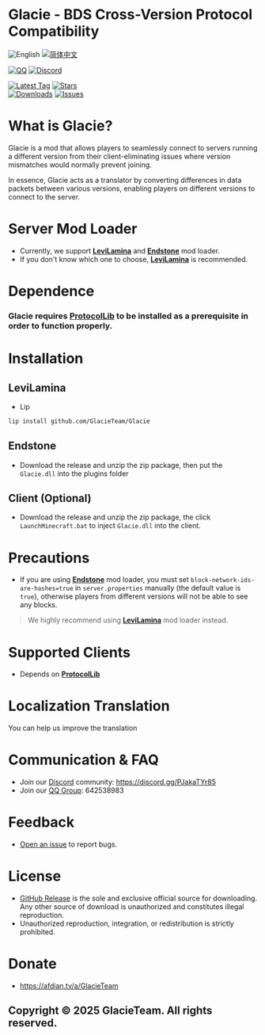 # Glacie - BDS Cross-Version Protocol Compatibility

![English](https://img.shields.io/badge/English-inactive?style=for-the-badge)
[![简体中文](https://img.shields.io/badge/简体中文-informational?style=for-the-badge)](README.zh.md)

[![QQ](https://img.shields.io/badge/642538983-pink?style=for-the-badge&logo=qq)](https://qm.qq.com/q/1yn1ZHEoyY)
[![Discord](https://img.shields.io/discord/1346034987136192523?style=for-the-badge&logo=discord)](https://discord.gg/PJakaTYr85)

[![Latest Tag](https://img.shields.io/github/v/tag/GlacieTeam/Glacie?label=Latest%20Tag&style=for-the-badge)](https://github.com/GlacieTeam/Glacie/releases)
[![Stars](https://img.shields.io/github/stars/GlacieTeam/Glacie.svg?style=for-the-badge)](https://github.com/GlacieTeam/Glacie/stargazers)  
[![Downloads](https://img.shields.io/github/downloads/GlacieTeam/Glacie/total?style=for-the-badge&color=%2300ff00)](https://github.com/GlacieTeam/Glacie/releases)
[![Issues](https://img.shields.io/github/issues/GlacieTeam/Glacie.svg?style=for-the-badge)](https://github.com/GlacieTeam/Glacie/issues)

# What is Glacie?
Glacie is a mod that allows players to seamlessly connect to servers running a different version from their client-eliminating issues where version mismatches would normally prevent joining.

In essence, Glacie acts as a translator by converting differences in data packets between various versions, enabling players on different versions to connect to the server.

# Server Mod Loader
- Currently, we support [**LeviLamina**](https://github.com/LiteLDev/LeviLamina) and [**Endstone**](https://github.com/EndstoneMC/endstone) mod loader.
- If you don't know which one to choose, [**LeviLamina**](https://github.com/LiteLDev/LeviLamina) is recommended.

# Dependence
### **Glacie** requires [**ProtocolLib**](https://github.com/GlacieTeam/ProtocolLib) to be installed as a prerequisite in order to function properly.

# Installation
## LeviLamina
- Lip
```bash
lip install github.com/GlacieTeam/Glacie
```
## Endstone
- Download the release and unzip the zip package, then put the `Glacie.dll` into the plugins folder

## Client (Optional)
- Download the release and unzip the zip package, the click `LaunchMinecraft.bat` to inject `Glacie.dll` into the client.

# Precautions
- If you are using [**Endstone**](https://github.com/EndstoneMC/endstone) mod loader, you must set `block-network-ids-are-hashes=true` in `server.properties` manually (the default value is `true`), otherwise players from different versions will not be able to see any blocks.
> We highly recommend using [**LeviLamina**](https://github.com/LiteLDev/LeviLamina) mod loader instead.

# Supported Clients
- Depends on [**ProtocolLib**](https://github.com/GlacieTeam/ProtocolLib)

# Localization Translation
You can help us improve the translation

# Communication & FAQ
- Join our [Discord](https://discord.gg/PJakaTYr85) community: https://discord.gg/PJakaTYr85
- Join our [QQ Group](https://qm.qq.com/q/1yn1ZHEoyY): 642538983

# Feedback
- [Open an issue](https://github.com/GlacieTeam/Glacie/issues) to report bugs.

# License
- [GitHub Release](https://github.com/GlacieTeam/Glacie/releases) is the sole and exclusive official source for downloading. Any other source of download is unauthorized and constitutes illegal reproduction. 
- Unauthorized reproduction, integration, or redistribution is strictly prohibited.

# Donate
- https://afdian.tv/a/GlacieTeam

## Copyright © 2025 GlacieTeam. All rights reserved.

